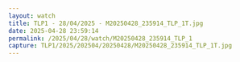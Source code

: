 ```yaml
---
layout: watch
title: TLP1 - 28/04/2025 - M20250428_235914_TLP_1T.jpg
date: 2025-04-28 23:59:14
permalink: /2025/04/28/watch/M20250428_235914_TLP_1
capture: TLP1/2025/202504/20250428/M20250428_235914_TLP_1T.jpg
---
```

